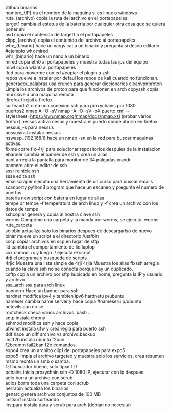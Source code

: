 Github              binarios                                                                           
nombre_{IP}         da el nombre de la maquina si es linux o windows                                   
ruta_{archivo}      copia la ruta del archivo en el portapapeles                                       
target1             cambia el estatus de la bateria por cualquier otra cosa que se quiera poner ahi    
asd                 copia el contenido de target1 a el portapapeles                                    
clipp_{archivo}     copia el contenido del archivo al portapapeles                                     
whx_{binario}       hace un xargs cat a un binario y pregunta si deseo editarlo #ejemplo whx mired     
whr_{binario}       hace un nano a un binario                                                          
mired               copia eth0 al portapapeles y muestra todas las ips del equipo                      
miwl                copia wlan0 al portapapeles                                                        
lfcd                para moverme con cd  #copiar el plugin a zsh                                       
repos               vuelve a instalar por defaul los repos de kali cuando no funcionan.                
generador_palabras  usa crunch para generar diccionarios
cleanvpnproton  	Limpia los archivos de proton para que funcionen en arch
copyssh             copia mui clave a una maquina remota                                               
jfirefox            firejail a firefox                                                                 
surfeando2          crea una conexion ssh para proxychains por 1080                                    
puertos2            nmap A -O -sV  nmap -A -O -sV -oX puerto.xml --stylesheet=https://svn.nmap.org/nmap/docs/nmap.xsl (probar varios firefox)
nessus              activa nesus y muestra el puerto donde abrirlo en firefox                          
nessus_-s           para nessus                                                                        
nessusinst          instalar nessus                                                                    
nsweep_{192.168.1}  hace un nmap -sn en la red para buscar maquinas activas.                           
fixme               corre fix-4rji para solucionar repositorios despuies de la instalacion             
ebanner             cambia el banner de ssh y crea un alias                                            
pant                arregla la pantalla para monitor de 34 pulgadas xrandr                             
bannere             abre el editor de ssh                                                              
sssr                reinicia ssh                                                                       
ssse                edita ssh                                                                          
emailscraper        ejecuta una herramienta de un curso para buscar emails                             
scanporty           python3 program que hace un escaneo y pregunta el numero de puertos.               
bateria             new script con bateria en lugar de alias                                           
tempe               or tempe -f temperatura de arch linux y -f crea un archivo con los datos de tempe  
sshcopiar           genera y copia al host la clave ssh                                                
worms               Comprime una carpeta y la manda por worms, se ejecuta: worms ruta_carpeta          
solobin             actualiza solo los binarios despues de descargarlso de nuevo                       
binar               mueve un script a el directorio /usr/bin                                           
cscp                copiar archivos en scp en lugar de sftp                                            
lid                 cambia el comportamiento de lid laptop                                             
cxx                 chmod +x y luego ./ ejecuta el script                                              
4rji                el programa y busqueda de scripts                                                  
4rjic		        Muestra una lista simple de 4rji
4rjia		        Muestra los alias
fixssh              arregla cuando la clave ssh no se conecta porque hay un duplicado.                 
csftp               copia un archivo por sftp hubicado en home, pregunta la IP y usuario y archivo     
ssa_arch            ssa para arch linux                                                                
bannerm             Hace un banner para ssh                                                            
hardnet             modifica ipv4 y tambien ipv6  hardnetu p/ubuntu                                    
nameser             cambia name server y hace copia #nameseru p/ubuntu                                 
netevils            aun no se                                                                          
rootcheck           checa varios archivos .bash ...                                                    
sntp                instala chrony                                                                     
sshmod              modifica ssh y hace copia                                                          
ufwinst             instala ufw y crea regla para puerto ssh                                           
ddf                 hace un diff archivo vs archivo.backup                                             
instf2b             instala ubuntu f2ban                                                               
f2bcomm             fail2ban f2b comandos                                                              
expo4               crea un archibo clip1 del portapapeles para expo5                                  
expo5               limpia el archivo targeted y muestra solo los servicios, crea resumen              
msmb                monta un smb o samba.                                                              
fzf                 buscador bueno, solo tipiar fzf                                                    
pchains             inicia proxychain ssh -D 1080 IP, ejecutar con ip despues                          
adio                borra un archivo con scrub                                                         
adios               borra toda una carpeta con scrub                                                   
herrabin            actualiza los binarios                                                             
genarc              genera archivos conjuntos de 100 MB    
instsurf            instala surfeando                                                                  
instparu            instala para y scrub para arch (debian no necesita)                                
